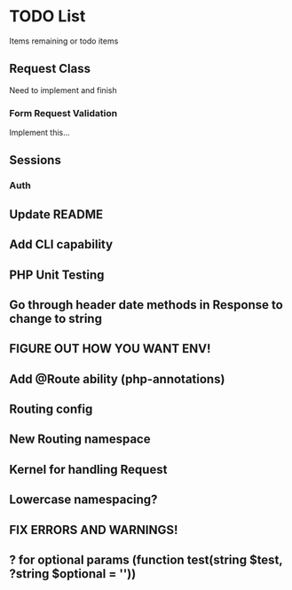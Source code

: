 # TODO List
Items remaining or todo items

## Request Class
Need to implement and finish

### Form Request Validation
Implement this...

## Sessions

### Auth

## Update README

## Add CLI capability

## PHP Unit Testing

## Go through header date methods in Response to change to string

## FIGURE OUT HOW YOU WANT ENV!

## Add @Route ability (php-annotations)

## Routing config

## New Routing namespace

## Kernel for handling Request

## Lowercase namespacing?

## FIX ERRORS AND WARNINGS!

## ? for optional params (function test(string $test, ?string $optional = ''))